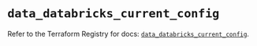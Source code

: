 # `data_databricks_current_config`

Refer to the Terraform Registry for docs: [`data_databricks_current_config`](https://registry.terraform.io/providers/databricks/databricks/1.92.0/docs/data-sources/current_config).
